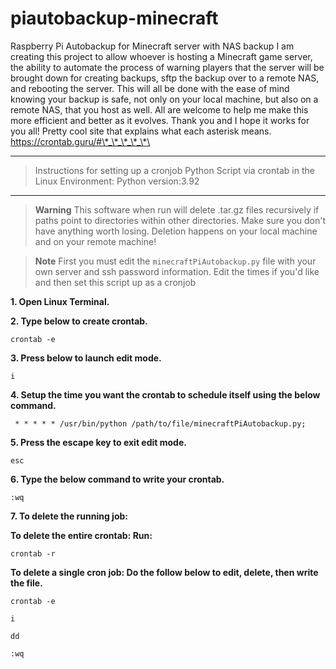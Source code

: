 # piautobackup-minecraft
Raspberry Pi Autobackup for Minecraft server with NAS backup
I am creating this project to allow whoever is hosting a Minecraft game server,
the ability to automate the process of warning players that the server will be brought down for creating backups,
sftp the backup over to a remote NAS, and rebooting the server. This will all be done with the ease of mind knowing your backup
is safe, not only on your local machine, but also on a remote NAS, that you host as well.
All are welcome to help me make this more efficient and better as it evolves.
Thank you and I hope it works for you all! Pretty cool site that explains what each asterisk means. https://crontab.guru/#\*_\*_\*_\*_\*\

 ***
> Instructions for setting up a cronjob Python Script via crontab in the Linux Environment: Python version:3.92
 ***

> **Warning**
> This software when run will delete .tar.gz files recursively if paths point to
> directories within other directories. Make sure you don't have anything worth
> losing. Deletion happens on your local machine and on your remote machine!

> **Note**
First you must edit the `minecraftPiAutobackup.py` file with your own server and ssh password information. Edit the times if you'd like and then set this script up as a cronjob

**1. Open Linux Terminal.**

**2. Type below to create crontab.**

`crontab -e`

**3. Press below to launch edit mode.**

`i`

**4. Setup the time you want the crontab to schedule itself using the below command.**

` * * * * * /usr/bin/python /path/to/file/minecraftPiAutobackup.py;`

**5. Press the escape key to exit edit mode.**

`esc`

**6. Type the below command to write your crontab.**

`:wq`

**7. To delete the running job:**

**To delete the entire crontab: Run:**

`crontab -r`

**To delete a single cron job: Do the follow below to edit, delete, then write the file.**

`crontab -e`

`i`

`dd`

`:wq`
